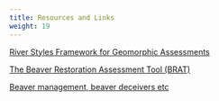 ```yaml
---
title: Resources and Links
weight: 19
---
```


[River Styles Framework for Geomorphic Assessments](http://riverstyles.com/)

[The Beaver Restoration Assessment Tool (BRAT)](http://brat.joewheaton.org/)

[Beaver management, beaver deceivers etc](http://www.beaversww.org/solving-problems/manage-flooding/)
